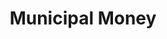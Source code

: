 ---
layout: tool
name: municipalmoney
title: Municipal Money
external-url: http://municipalmoney.gov.za/
image: municipalmoney.png
logo: 
oneliner: How is your municipality managing your money?
opener: Municipal Money is a web-based tool designed to inform citizens on their local authority's financial performance and allows comparisons between municipalities.
tool-info:
- bullet: See financial statements for your municipality
- bullet: Compare your municipalities budget and spend with another
- bullet: Access municipal finance data for municiplaities across South Africa
slideshow:
- image: mm2.jpg
- image: mm3.jpg
- image: mm4.jpg
creators:
- name: greg
- name: jd
external-creators:
- name: Damian Schlechter
  image: damian.jpg
  external-url: #
collaborators:
- name: National Treasury
  image: treasury.png
  external-url: http://www.treasury.gov.za
---